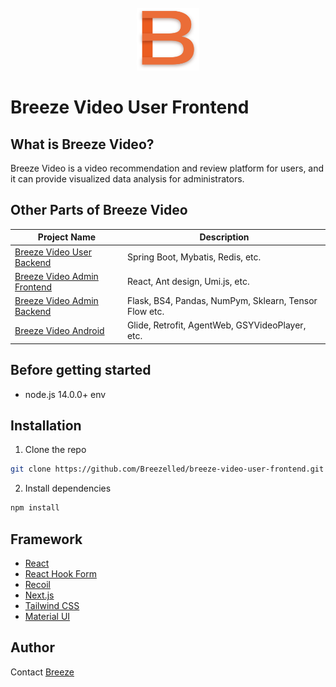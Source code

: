 <br/>
<div align="center">
 <img src="public/logo.svg" width = "100" height = "100" alt="" />
</div>

# Breeze Video User Frontend

## What is Breeze Video?
Breeze Video is a video recommendation and review platform for users,
and it can provide visualized data analysis for administrators.

## Other Parts of Breeze Video
| Project Name                                                                             | Description                                           |
|------------------------------------------------------------------------------------------|-------------------------------------------------------|
| [Breeze Video User Backend](https://github.com/Breezelled/breeze-video-user-backend)     | Spring Boot, Mybatis, Redis, etc.                     |
| [Breeze Video Admin Frontend](https://github.com/Breezelled/breeze-video-admin-frontend) | React, Ant design, Umi.js, etc.                       |
| [Breeze Video Admin Backend](https://github.com/Breezelled/breeze-video-admin-backend)   | Flask, BS4, Pandas, NumPym, Sklearn, Tensor Flow etc. |
| [Breeze Video Android](https://github.com/Breezelled/breeze-video-android)               | Glide, Retrofit, AgentWeb, GSYVideoPlayer, etc.       |

## Before getting started

- node.js 14.0.0+ env

## Installation

1. Clone the repo

```sh
git clone https://github.com/Breezelled/breeze-video-user-frontend.git
```

2. Install dependencies

```sh
npm install
```

## Framework

- [React](https://github.com/facebook/react)
- [React Hook Form](https://github.com/react-hook-form/react-hook-form)
- [Recoil](https://github.com/facebookexperimental/Recoil)
- [Next.js](https://github.com/vercel/next.js)
- [Tailwind CSS](https://github.com/tailwindlabs/tailwindcss)
- [Material UI](https://github.com/mui/material-ui)

## Author

Contact [Breeze](mailto:br33z3Chen@gmail.com)